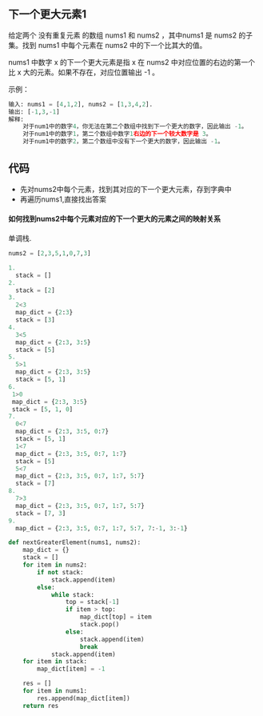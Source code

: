 ## 下一个更大元素1
给定两个 没有重复元素 的数组 nums1 和 nums2 ，其中nums1 是 nums2 的子集。找到 nums1 中每个元素在 nums2 中的下一个比其大的值。

nums1 中数字 x 的下一个更大元素是指 x 在 nums2 中对应位置的右边的第一个比 x 大的元素。如果不存在，对应位置输出 -1 。

示例：
```python
输入: nums1 = [4,1,2], nums2 = [1,3,4,2].
输出: [-1,3,-1]
解释:
    对于num1中的数字4，你无法在第二个数组中找到下一个更大的数字，因此输出 -1。
    对于num1中的数字1，第二个数组中数字1右边的下一个较大数字是 3。
    对于num1中的数字2，第二个数组中没有下一个更大的数字，因此输出 -1。
```

## 代码
* 先对nums2中每个元素，找到其对应的下一个更大元素，存到字典中
* 再遍历nums1,直接找出答案

#### 如何找到nums2中每个元素对应的下一个更大的元素之间的映射关系
单调栈.
```python
nums2 = [2,3,5,1,0,7,3]

1.
  stack = []
2.
  stack = [2]
3.
  2<3  
  map_dict = {2:3}
  stack = [3]
4.
  3<5
  map_dict = {2:3, 3:5}
  stack = [5]
5.
  5>1
  map_dict = {2:3, 3:5}
  stack = [5, 1]
6.
 1>0
 map_dict = {2:3, 3:5}
 stack = [5, 1, 0]
7.
  0<7
  map_dict = {2:3, 3:5, 0:7}
  stack = [5, 1]
  1<7
  map_dict = {2:3, 3:5, 0:7, 1:7}
  stack = [5]
  5<7
  map_dict = {2:3, 3:5, 0:7, 1:7, 5:7}
  stack = [7]
8.
  7>3
  map_dict = {2:3, 3:5, 0:7, 1:7, 5:7}
  stack = [7, 3]
9.
  map_dict = {2:3, 3:5, 0:7, 1:7, 5:7, 7:-1, 3:-1}
```

```python
def nextGreaterElement(nums1, nums2):
    map_dict = {}
    stack = []
    for item in nums2:
        if not stack:
            stack.append(item)
        else:
            while stack:
                top = stack[-1]
                if item > top:
                    map_dict[top] = item
                    stack.pop()
                else:
                    stack.append(item)
                    break
            stack.append(item)
    for item in stack:
        map_dict[item] = -1

    res = []
    for item in nums1:
        res.append(map_dict[item])
    return res
```
